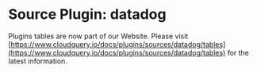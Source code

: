 # Source Plugin: datadog

Plugins tables are now part of our Website. Please visit [https://www.cloudquery.io/docs/plugins/sources/datadog/tables](https://www.cloudquery.io/docs/plugins/sources/datadog/tables) for the latest information.